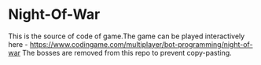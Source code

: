 # Night-Of-War
This is the source of code of game.The game can be played interactively here - https://www.codingame.com/multiplayer/bot-programming/night-of-war
The bosses are removed from this repo to prevent copy-pasting.
